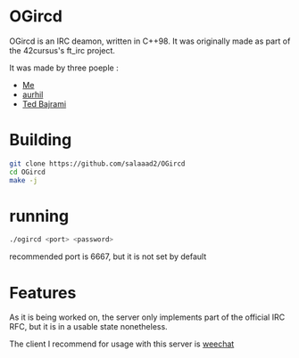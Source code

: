 # OGircd

OGircd is an IRC deamon, written in C++98. It was originally made as part of the 42cursus's ft_irc project.

It was made by three poeple :
- [Me](https://github.com/salaaad2)
- [aurhil](https://github.com/paure42)
- [Ted Bajrami](https://github.com/)

# Building

``` sh
git clone https://github.com/salaaad2/OGircd
cd OGircd
make -j
```

# running

``` sh
./ogircd <port> <password>
```

recommended port is 6667, but it is not set by default

# Features

As it is being worked on, the server only implements part of the official IRC RFC, but it is in a usable state nonetheless.

The client I recommend for usage with this server is [weechat](https://weechat.org)
